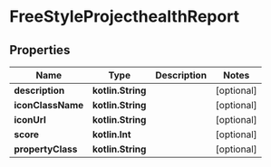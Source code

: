 
# FreeStyleProjecthealthReport

## Properties
| Name | Type | Description | Notes |
| ------------ | ------------- | ------------- | ------------- |
| **description** | **kotlin.String** |  |  [optional] |
| **iconClassName** | **kotlin.String** |  |  [optional] |
| **iconUrl** | **kotlin.String** |  |  [optional] |
| **score** | **kotlin.Int** |  |  [optional] |
| **propertyClass** | **kotlin.String** |  |  [optional] |




